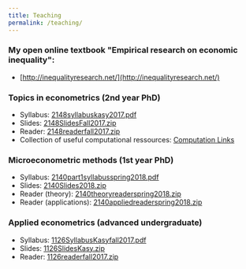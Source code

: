 ```yaml
---
title: Teaching
permalink: /teaching/
---
```


### My open online textbook "Empirical research on economic inequality":
* [http://inequalityresearch.net/](http://inequalityresearch.net/) 


### Topics in econometrics (2nd year PhD)

* Syllabus: [2148syllabuskasy2017.pdf](/home/files/teaching/TopicsEconometrics/2148syllabuskasy2017.pdf) 
* Slides: [2148SlidesFall2017.zip](/home/files/teaching/TopicsEconometrics/2148SlidesFall2017.zip) 
* Reader: [2148readerfall2017.zip](/home/files/teaching/TopicsEconometrics/2148readerfall2017.zip) 
* Collection of useful computational ressources: [Computation Links](/home/computationlinks/)

### Microeconometric methods (1st year PhD)
* Syllabus: [2140part1syllabusspring2018.pdf](/home/files/teaching/MicroeconometricMethods/2140part1syllabusspring2018.pdf) 
* Slides: [2140Slides2018.zip](/home/files/teaching/MicroeconometricMethods/2140Slides2018.zip) 
* Reader (theory): [2140theoryreaderspring2018.zip](/home/files/teaching/MicroeconometricMethods/2140theoryreaderspring2018.zip) 
* Reader (applications): [2140appliedreaderspring2018.zip](/home/files/teaching/MicroeconometricMethods/2140appliedreaderspring2018.zip) 

### Applied econometrics (advanced undergraduate)
* Syllabus: [1126SyllabusKasyfall2017.pdf](/home/files/teaching/AppliedEconometrics/1126SyllabusKasyfall2017.pdf) 
* Slides: [1126SlidesKasy.zip](/home/files/teaching/AppliedEconometrics/1126SlidesKasy.zip) 
* Reader: [1126readerfall2017.zip](/home/files/teaching/AppliedEconometrics/1126readerfall2017.zip) 
